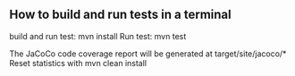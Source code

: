 ## How to build and run tests in a terminal
build and run test: mvn install
Run test: mvn test

The JaCoCo code coverage report will be generated at target/site/jacoco/*
Reset statistics with mvn clean install